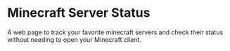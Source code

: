 # Minecraft Server Status
A web page to track your favorite minecraft servers and check their status without needing to open your Minecraft client.
